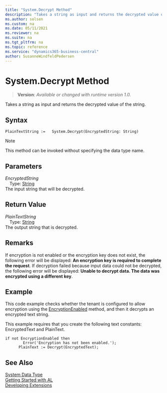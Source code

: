 ```yaml
---
title: "System.Decrypt Method"
description: "Takes a string as input and returns the decrypted value of the string."
ms.author: solsen
ms.custom: na
ms.date: 05/11/2021
ms.reviewer: na
ms.suite: na
ms.tgt_pltfrm: na
ms.topic: reference
ms.service: "dynamics365-business-central"
author: SusanneWindfeldPedersen
---
```

[//]: # (START>DO_NOT_EDIT)
[//]: # (IMPORTANT:Do not edit any of the content between here and the END>DO_NOT_EDIT.)
[//]: # (Any modifications should be made in the .xml files in the ModernDev repo.)
# System.Decrypt Method
> **Version**: _Available or changed with runtime version 1.0._

Takes a string as input and returns the decrypted value of the string.


## Syntax
```
PlainTextString :=   System.Decrypt(EncryptedString: String)
```
> [!NOTE]
> This method can be invoked without specifying the data type name.
## Parameters
*EncryptedString*  
&emsp;Type: [String](../string/string-data-type.md)  
The input string that will be decrypted.  


## Return Value
*PlainTextString*  
&emsp;Type: [String](../string/string-data-type.md)  
The output string that is decrypted.


[//]: # (IMPORTANT: END>DO_NOT_EDIT)

## Remarks

If encryption is not enabled or the encryption key does not exist, the following error will be displayed: **An encryption key is required to complete the request**. If decryption failed because input data could not be decrypted, the following error will be displayed: **Unable to decrypt data. The data was encrypted using a different key**.  

## Example  

This code example checks whether the tenant is configured to allow encryption using the [EncryptionEnabled](../../methods-auto/system/system-encryptionenabled-method.md) method, and then it decrypts an encrypted text string.  

This example requires that you create the following text constants: EncryptedText and PlainText.  

```al
if not EncryptionEnabled then  
        Error('Encryption has not been enabled.');  
      PlainText := Decrypt(EncryptedText);  

```  

## See Also

[System Data Type](system-data-type.md)  
[Getting Started with AL](../../devenv-get-started.md)  
[Developing Extensions](../../devenv-dev-overview.md)
